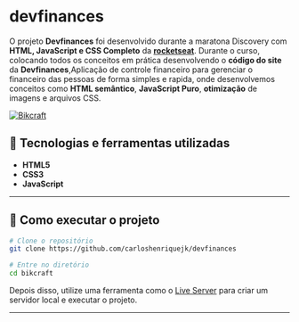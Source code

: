 # devfinances
O projeto **Devfinances** foi desenvolvido durante a maratona Discovery com **HTML, JavaScript e CSS Completo** da **[rocketseat](https://www.rocketseat.com.br/discover)**. Durante o curso, colocando todos os conceitos em prática desenvolvendo o **código do site** da **Devfinances**,Aplicação de controle financeiro para gerenciar o financeiro das pessoas de forma simples e rapida, onde desenvolvemos conceitos como **HTML semântico**, **JavaScript Puro**, **otimização** de imagens e arquivos CSS.  

[![Bikcraft]( https://i.imgur.com/0QjTveP.png "Clique para acessar o projeto")](https://bikcra.netlify.app "Clique para acessar o projeto")   


## 🚀 Tecnologias e ferramentas utilizadas
- **HTML5**
- **CSS3**
- **JavaScript**
---

## 🔧 Como executar o projeto

```bash
# Clone o repositório
git clone https://github.com/carloshenriquejk/devfinances

# Entre no diretório
cd bikcraft
```
Depois disso, utilize uma ferramenta como o [Live Server](https://marketplace.visualstudio.com/items?itemName=ritwickdey.LiveServer) para criar um servidor local e executar o projeto.

---
